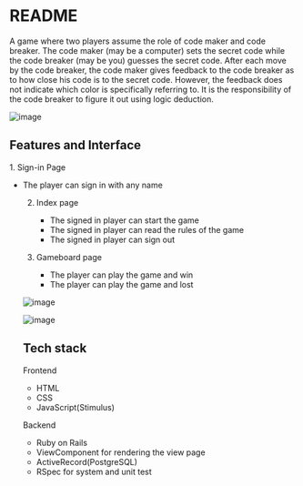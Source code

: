 # README
A game where two players assume the role of code maker and code breaker. The code maker (may be a computer) sets the secret code while the code breaker (may be you) guesses the secret code. After each move by the code breaker, the code maker gives feedback to the code breaker as to how close his code is to the secret code. However, the feedback does not indicate which color is specifically referring to. It is the responsibility of the code breaker to figure it out using logic deduction.


![image](https://user-images.githubusercontent.com/81283781/234709367-82dabe12-dbc6-4e40-ab44-79adbb08a49d.png)

<h2> Features and Interface </h2>
  1. Sign-in Page
    <ul>
      <li>The player can sign in with any name</li
    </ul>

  2. Index page
     <ul>
        <li>The signed in player can start the game</li>
        <li>The signed in player can read the rules of the game</li>
        <li>The signed in player can sign out</li>
     </ul>

  3. Gameboard page
     <ul>
       <li>The player can play the game and win</li>
       <li>The player can play the game and lost</li>
     </ul>
     
![image](https://user-images.githubusercontent.com/81283781/234713961-35ff130b-eeb1-41ac-91f5-b606118f1e50.png)

![image](https://user-images.githubusercontent.com/81283781/234714594-7af8635e-049d-4a7e-9d7a-f4eea3266019.png)


<h2> Tech stack </h2>
Frontend
   <ul>
     <li>HTML</li>
     <li>CSS</li>
     <li>JavaScript(Stimulus)</li>
   </ul>
   
 Backend
   <ul>
     <li>Ruby on Rails</li>
     <li>ViewComponent for rendering the view page</li>
     <li>ActiveRecord(PostgreSQL)</li>
     <li>RSpec for system and unit test</li>
   </ul>
